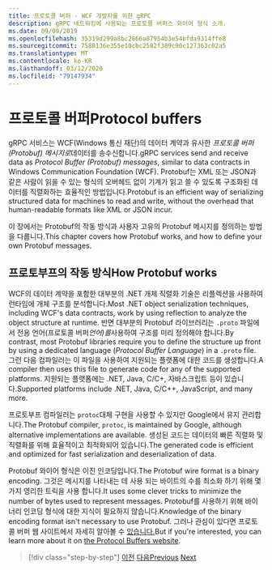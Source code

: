 ```yaml
---
title: 프로토콜 버퍼 - WCF 개발자를 위한 gRPC
description: gRPC 네트워킹에 사용되는 프로토콜 버퍼스 와이어 형식 소개.
ms.date: 09/09/2019
ms.openlocfilehash: 35319d299a8bc2866a87954b3e54bfda9314ffe8
ms.sourcegitcommit: 7588136e355e10cbc2582f389c90c127363c02a5
ms.translationtype: MT
ms.contentlocale: ko-KR
ms.lasthandoff: 03/12/2020
ms.locfileid: "79147934"
---
```

# <a name="protocol-buffers"></a><span data-ttu-id="868c0-103">프로토콜 버퍼</span><span class="sxs-lookup"><span data-stu-id="868c0-103">Protocol buffers</span></span>

<span data-ttu-id="868c0-104">gRPC 서비스는 WCF(Windows 통신 재단)의 데이터 계약과 유사한 *프로토콜 버퍼(Protobuf) 메시지로*데이터를 송수신합니다.</span><span class="sxs-lookup"><span data-stu-id="868c0-104">gRPC services send and receive data as *Protocol Buffer (Protobuf) messages*, similar to data contracts in Windows Communication Foundation (WCF).</span></span> <span data-ttu-id="868c0-105">Protobuf는 XML 또는 JSON과 같은 사람이 읽을 수 있는 형식의 오버헤드 없이 기계가 읽고 쓸 수 있도록 구조화된 데이터를 직렬화하는 효율적인 방법입니다.</span><span class="sxs-lookup"><span data-stu-id="868c0-105">Protobuf is an efficient way of serializing structured data for machines to read and write, without the overhead that human-readable formats like XML or JSON incur.</span></span>

<span data-ttu-id="868c0-106">이 장에서는 Protobuf의 작동 방식과 사용자 고유의 Protobuf 메시지를 정의하는 방법을 다룹니다.</span><span class="sxs-lookup"><span data-stu-id="868c0-106">This chapter covers how Protobuf works, and how to define your own Protobuf messages.</span></span>

## <a name="how-protobuf-works"></a><span data-ttu-id="868c0-107">프로토부프의 작동 방식</span><span class="sxs-lookup"><span data-stu-id="868c0-107">How Protobuf works</span></span>

<span data-ttu-id="868c0-108">WCF의 데이터 계약을 포함한 대부분의 .NET 개체 직렬화 기술은 리플렉션을 사용하여 런타임에 개체 구조를 분석합니다.</span><span class="sxs-lookup"><span data-stu-id="868c0-108">Most .NET object serialization techniques, including WCF's data contracts, work by using reflection to analyze the object structure at runtime.</span></span> <span data-ttu-id="868c0-109">반면 대부분의 Protobuf 라이브러리는 `.proto` 파일에서 전용 언어(프로토콜 버퍼*언어)를*사용하여 구조를 미리 정의해야 합니다.</span><span class="sxs-lookup"><span data-stu-id="868c0-109">By contrast, most Protobuf libraries require you to define the structure up front by using a dedicated language (*Protocol Buffer Language*) in a `.proto` file.</span></span> <span data-ttu-id="868c0-110">그런 다음 컴파일러는 이 파일을 사용하여 지원되는 플랫폼에 대한 코드를 생성합니다.</span><span class="sxs-lookup"><span data-stu-id="868c0-110">A compiler then uses this file to generate code for any of the supported platforms.</span></span> <span data-ttu-id="868c0-111">지원되는 플랫폼에는 .NET, Java, C/C+, 자바스크립트 등이 있습니다.</span><span class="sxs-lookup"><span data-stu-id="868c0-111">Supported platforms include .NET, Java, C/C++, JavaScript, and many more.</span></span>

<span data-ttu-id="868c0-112">프로토부프 컴파일러는 `protoc`대체 구현을 사용할 수 있지만 Google에서 유지 관리합니다.</span><span class="sxs-lookup"><span data-stu-id="868c0-112">The Protobuf compiler, `protoc`, is maintained by Google, although alternative implementations are available.</span></span> <span data-ttu-id="868c0-113">생성된 코드는 데이터의 빠른 직렬화 및 직렬화를 위해 효율적이고 최적화되어 있습니다.</span><span class="sxs-lookup"><span data-stu-id="868c0-113">The generated code is efficient and optimized for fast serialization and deserialization of data.</span></span>

<span data-ttu-id="868c0-114">Protobuf 와이어 형식은 이진 인코딩입니다.</span><span class="sxs-lookup"><span data-stu-id="868c0-114">The Protobuf wire format is a binary encoding.</span></span> <span data-ttu-id="868c0-115">그것은 메시지를 나타내는 데 사용 되는 바이트의 수를 최소화 하기 위해 몇 가지 영리한 트릭을 사용 합니다.</span><span class="sxs-lookup"><span data-stu-id="868c0-115">It uses some clever tricks to minimize the number of bytes used to represent messages.</span></span> <span data-ttu-id="868c0-116">Protobuf를 사용하기 위해 바이너리 인코딩 형식에 대한 지식이 필요하지 않습니다.</span><span class="sxs-lookup"><span data-stu-id="868c0-116">Knowledge of the binary encoding format isn't necessary to use Protobuf.</span></span> <span data-ttu-id="868c0-117">그러나 관심이 있다면 프로토콜 버퍼 웹 사이트에서 자세히 알아볼 수 [있습니다.](https://developers.google.com/protocol-buffers/docs/encoding)</span><span class="sxs-lookup"><span data-stu-id="868c0-117">But if you're interested, you can learn more about it on [the Protocol Buffers website](https://developers.google.com/protocol-buffers/docs/encoding).</span></span>

>[!div class="step-by-step"]
><span data-ttu-id="868c0-118">[이전](why-grpc.md)
>[다음](protobuf-messages.md)</span><span class="sxs-lookup"><span data-stu-id="868c0-118">[Previous](why-grpc.md)
[Next](protobuf-messages.md)</span></span>
